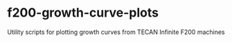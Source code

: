 # f200-growth-curve-plots
Utility scripts for plotting growth curves from TECAN Infinite F200 machines
